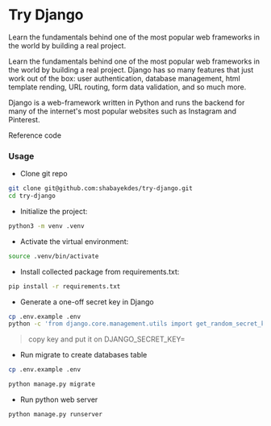 # Try Django
Learn the fundamentals behind one of the most popular web frameworks in the world by building a real project.

Learn the fundamentals behind one of the most popular web frameworks in the world by building a real project. Django has so many features that just work out of the box: user authentication, database management, html template rending, URL routing, form data validation, and so much more.

Django is a web-framework written in Python and runs the backend for many of the internet's most popular websites such as Instagram and Pinterest.

Reference code

### Usage

- Clone git repo

``` bash
git clone git@github.com:shabayekdes/try-django.git
cd try-django
```

- Initialize the project:

``` bash
python3 -m venv .venv
```

- Activate the virtual environment:

``` bash
source .venv/bin/activate
```

- Install collected package from requirements.txt:

``` bash
pip install -r requirements.txt
```

- Generate a one-off secret key in Django

``` bash
cp .env.example .env
python -c 'from django.core.management.utils import get_random_secret_key; print(get_random_secret_key())'
```
> copy key and put it on 
DJANGO_SECRET_KEY=

- Run migrate to create databases table

``` bash
cp .env.example .env

python manage.py migrate
```

- Run python web server

``` bash
python manage.py runserver
```
